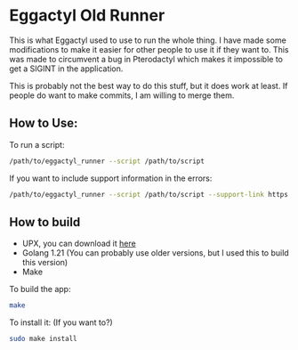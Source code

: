 # Eggactyl Old Runner
This is what Eggactyl used to use to run the whole thing. I have made some modifications to make it easier for other people to use it if they want to. This was made to circumvent a bug in Pterodactyl which makes it impossible to get a SIGINT in the application.  

This is probably not the best way to do this stuff, but it does work at least. If people do want to make commits, I am willing to merge them.

## How to Use:

To run a script:
```bash
/path/to/eggactyl_runner --script /path/to/script
```

If you want to include support information in the errors:
```bash
/path/to/eggactyl_runner --script /path/to/script --support-link https://support.example.com
```

## How to build

- UPX, you can download it [here](https://upx.github.io)
- Golang 1.21 (You can probably use older versions, but I used this to build this version)
- Make

To build the app:
```bash
make
```

To install it: (If you want to?)
```bash
sudo make install
```